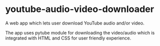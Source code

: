 # youtube-audio-video-downloader
A web app which lets user download YouTube audio and/or video.

The app uses pytube module for downloading the video/audio which is integrated with HTML and CSS for user friendly experience.
